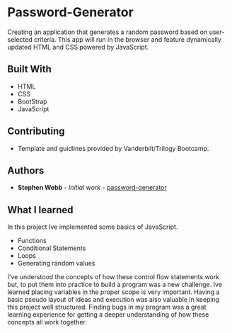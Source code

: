 # Password-Generator
Creating an application that generates a random password based on user-selected criteria. This app will run in the browser and feature dynamically updated HTML and CSS powered by JavaScript.



## Built With

* HTML
* CSS
* BootStrap
* JavaScript

## Contributing

* Template and guidlines provided by Vanderbilt/Trilogy Bootcamp.


## Authors

* **Stephen Webb** - *Initial work* - [password-generator](https://stevie2codes.github.io/password-generator/)


## What I learned

In this project Ive implemented some basics of JavaScript.
* Functions
* Conditional Statements
* Loops
* Generating random values

I've understood the concepts of how these control flow statements work but, to put them into practice to build a program was a new challenge. Ive learned placing variables in the proper scope is very important. Having a basic pseudo layout of ideas and execution was also valuable in keeping this project well structured. Finding bugs in my program was a great learning experience for getting a deeper understanding of how these concepts all work together. 







